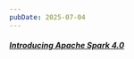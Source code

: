 ```yaml
---
pubDate: 2025-07-04
---
```


##### [Introducing Apache Spark 4.0](https://www.databricks.com/blog/introducing-apache-spark-40)
